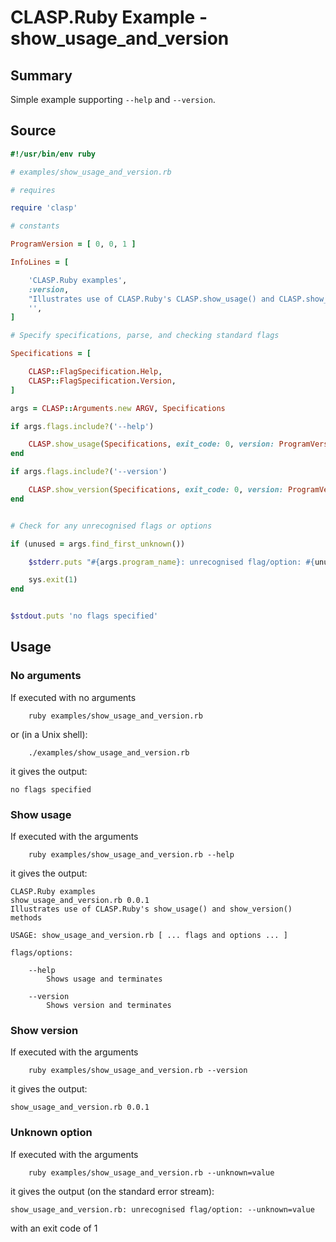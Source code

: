 # CLASP.Ruby Example - **show_usage_and_version**

## Summary

Simple example supporting ```--help``` and ```--version```.

## Source

```ruby
#!/usr/bin/env ruby

# examples/show_usage_and_version.rb

# requires

require 'clasp'

# constants

ProgramVersion = [ 0, 0, 1 ]

InfoLines = [

    'CLASP.Ruby examples',
    :version,
    "Illustrates use of CLASP.Ruby's CLASP.show_usage() and CLASP.show_version() methods",
    '',
]

# Specify specifications, parse, and checking standard flags

Specifications = [

    CLASP::FlagSpecification.Help,
    CLASP::FlagSpecification.Version,
]

args = CLASP::Arguments.new ARGV, Specifications

if args.flags.include?('--help')

    CLASP.show_usage(Specifications, exit_code: 0, version: ProgramVersion, stream: $stdout, info_lines: InfoLines)
end

if args.flags.include?('--version')

    CLASP.show_version(Specifications, exit_code: 0, version: ProgramVersion, stream: $stdout)
end


# Check for any unrecognised flags or options

if (unused = args.find_first_unknown())

	$stderr.puts "#{args.program_name}: unrecognised flag/option: #{unused}"

    sys.exit(1)
end


$stdout.puts 'no flags specified'
```

## Usage

### No arguments

If executed with no arguments

```
    ruby examples/show_usage_and_version.rb
```

or (in a Unix shell):

```
    ./examples/show_usage_and_version.rb
```

it gives the output:

```
no flags specified
```

### Show usage

If executed with the arguments

```
    ruby examples/show_usage_and_version.rb --help
```

it gives the output:

```
CLASP.Ruby examples
show_usage_and_version.rb 0.0.1
Illustrates use of CLASP.Ruby's show_usage() and show_version() methods

USAGE: show_usage_and_version.rb [ ... flags and options ... ]

flags/options:

	--help
		Shows usage and terminates

	--version
		Shows version and terminates
```

### Show version

If executed with the arguments

```
    ruby examples/show_usage_and_version.rb --version
```

it gives the output:

```
show_usage_and_version.rb 0.0.1
```

### Unknown option

If executed with the arguments

```
    ruby examples/show_usage_and_version.rb --unknown=value
```

it gives the output (on the standard error stream):

```
show_usage_and_version.rb: unrecognised flag/option: --unknown=value
```

with an exit code of 1

